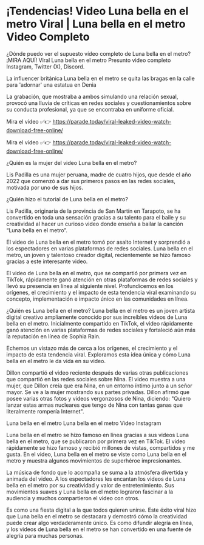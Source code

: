 # ¡Tendencias! Video Luna bella en el metro Viral | Luna bella en el metro Video Completo


¿Dónde puedo ver el supuesto vídeo completo de Luna bella en el metro? ¡MIRA AQUÍ! Viral Luna bella en el metro Presunto video completo Instagram, Twitter (X), Discord.

La influencer británica Luna bella en el metro se quita las bragas en la calle para 'adornar' una estatua en Denia

La grabación, que mostraba a ambos simulando una relación sexual, provocó una lluvia de críticas en redes sociales y cuestionamientos sobre su conducta profesional, ya que se encontraba en uniforme oficial.


Mira el vídeo ✅👉 https://parade.today/viral-leaked-video-watch-download-free-online/

Mira el vídeo ✅👉 https://parade.today/viral-leaked-video-watch-download-free-online/


¿Quién es la mujer del video Luna bella en el metro?

Lis Padilla es una mujer peruana, madre de cuatro hijos, que desde el año 2022 que comenzó a dar sus primeros pasos en las redes sociales, motivada por uno de sus hijos.


¿Quién hizo el tutorial de Luna bella en el metro?

Lis Padilla, originaria de la provincia de San Martín en Tarapoto, se ha convertido en toda una sensación gracias a su talento para el baile y su creatividad al hacer un curioso video donde enseña a bailar la canción “Luna bella en el metro”.


El video de Luna bella en el metro tomó por asalto Internet y sorprendió a los espectadores en varias plataformas de redes sociales. Luna bella en el metro, un joven y talentoso creador digital, recientemente se hizo famoso gracias a este interesante video.

El video de Luna bella en el metro, que se compartió por primera vez en TikTok, rápidamente ganó atención en otras plataformas de redes sociales y llevó su presencia en línea al siguiente nivel. Profundicemos en los orígenes, el crecimiento y el impacto de esta tendencia viral examinando su concepto, implementación e impacto único en las comunidades en línea.

¿Quién es Luna bella en el metro? Luna bella en el metro es un joven artista digital creativo ampliamente conocido por sus increíbles videos de Luna bella en el metro. Inicialmente compartido en TikTok, el video rápidamente ganó atención en varias plataformas de redes sociales y fortaleció aún más la reputación en línea de Sophia Rain.

Echemos un vistazo más de cerca a los orígenes, el crecimiento y el impacto de esta tendencia viral. Exploramos esta idea única y cómo Luna bella en el metro le da vida en su video.

Dillon compartió el video reciente después de varias otras publicaciones que compartió en las redes sociales sobre Nina. El video muestra a una mujer, que Dillon creía que era Nina, en un entorno íntimo junto a un señor mayor. Se ve a la mujer mostrando sus partes privadas. Dillon afirmó que posee varias otras fotos y videos vergonzosos de Nina, diciendo: "Quiero lanzar estas armas nucleares que tengo de Nina con tantas ganas que literalmente rompería Internet".

Luna bella en el metro Luna bella en el metro Video Instagram

Luna bella en el metro se hizo famoso en línea gracias a sus videos Luna bella en el metro, que se publicaron por primera vez en TikTok. El video rápidamente se hizo famoso y recibió millones de vistas, compartidos y me gusta. En el video, Luna bella en el metro se viste como Luna bella en el metro y muestra algunos movimientos de superhéroe impresionantes.

La música de fondo que lo acompaña se suma a la atmósfera divertida y animada del video. A los espectadores les encantan los videos de Luna bella en el metro por su creatividad y valor de entretenimiento. Sus movimientos suaves y Luna bella en el metro lograron fascinar a la audiencia y muchos compartieron el video con otros.

Es como una fiesta digital a la que todos quieren unirse. Este éxito viral hizo que Luna bella en el metro se destacara y demostró cómo la creatividad puede crear algo verdaderamente único. Es como difundir alegría en línea, y los videos de Luna bella en el metro se han convertido en una fuente de alegría para muchas personas.


